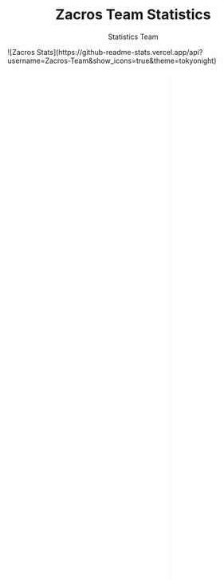 <div align="center">
<h1>Zacros Team Statistics</h1>
<p> Statistics Team </p>
</div>
![Zacros Stats](https://github-readme-stats.vercel.app/api?username=Zacros-Team&show_icons=true&theme=tokyonight)

![informasi](profile/informasi1.svg)
